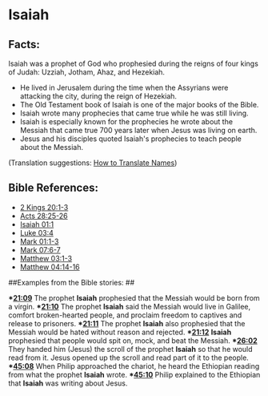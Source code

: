 # Isaiah #

## Facts: ##

Isaiah was a prophet of God who prophesied during the reigns of four kings of Judah: Uzziah, Jotham, Ahaz, and Hezekiah.

* He lived in Jerusalem during the time when the Assyrians were attacking the city, during the reign of Hezekiah.
* The Old Testament book of Isaiah is one of the major books of the Bible.
* Isaiah wrote many prophecies that came true while he was still living.
* Isaiah is especially known for the prophecies he wrote about the Messiah that came true 700 years later when Jesus was living on earth.
* Jesus and his disciples quoted Isaiah's prophecies to teach people about the Messiah. 

(Translation suggestions: [How to Translate Names](en/ta-vol1/translate/man/translate-names))



## Bible References: ##

* [2 Kings 20:1-3](en/tn/2ki/help/20/01)
* [Acts 28:25-26](en/tn/act/help/28/25)
* [Isaiah 01:1](en/tn/isa/help/01/01)
* [Luke 03:4](en/tn/luk/help/03/04)
* [Mark 01:1-3](en/tn/mrk/help/01/01)
* [Mark 07:6-7](en/tn/mrk/help/07/06)
* [Matthew 03:1-3](en/tn/mat/help/03/01)
* [Matthew 04:14-16](en/tn/mat/help/04/14)

##Examples from the Bible stories: ##

  __*[21:09](en/tn/obs/help/21/09)__ The prophet __Isaiah__ prophesied that the Messiah would be born from a virgin.
  __*[21:10](en/tn/obs/help/21/10)__ The prophet __Isaiah__ said the Messiah would live in Galilee, comfort broken-hearted people, and proclaim freedom to captives and release to prisoners. 
  __*[21:11](en/tn/obs/help/21/11)__ The prophet __Isaiah__ also prophesied that the Messiah would be hated without reason and rejected.
  __*[21:12](en/tn/obs/help/21/12)__ __Isaiah__ prophesied that people would spit on, mock, and beat the Messiah. 
  __*[26:02](en/tn/obs/help/26/02)__ They handed him (Jesus) the scroll of the prophet __Isaiah__ so that he would read from it. Jesus opened up the scroll and read part of it to the people.
  __*[45:08](en/tn/obs/help/45/08)__ When Philip approached the chariot, he heard the Ethiopian reading from what the prophet __Isaiah__ wrote.
  __*[45:10](en/tn/obs/help/45/10)__ Philip explained to the Ethiopian that __Isaiah__ was writing about Jesus.